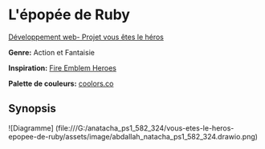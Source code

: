 # L'épopée de Ruby
[Développement web- Projet vous êtes le héros](https://github.com/Natacha-A/vous-etes-le-heros-epopee-de-ruby)

**Genre:** Action et Fantaisie

**Inspiration:** [Fire Emblem Heroes](https://fire-emblem-heroes.com/fr/)

**Palette de couleurs:** [coolors.co](https://coolors.co/1c5d99-2d93ad-12355b-edf060-f0803c-b3001b)

## Synopsis
![Diagramme]
(file:///G:/anatacha_ps1_582_324/vous-etes-le-heros-epopee-de-ruby/assets/image/abdallah_natacha_ps1_582_324.drawio.png)
